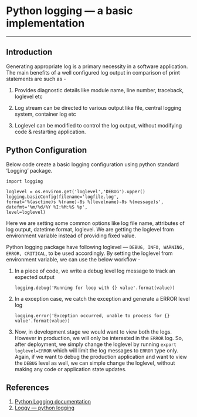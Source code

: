 # Python logging — a basic implementation

---
## Introduction

Generating appropriate log is a primary necessity in a software application. The main benefits of a well configured log output in comparison of print statements are such as -

1. Provides diagnostic details like module name, line number, traceback, loglevel etc

2. Log stream can be directed to various output like file, central logging system, container log etc

3. Loglevel can be modified to control the log output, without modifying code & restarting application.

## Python Configuration

Below code create a basic logging configuration using python standard ‘Logging’ package.
```
import logging

loglevel = os.environ.get('loglevel','DEBUG').upper()
logging.basicConfig(filename='logfile.log',
format='%(asctime)s %(name)-8s %(levelname)-8s %(message)s',
datefmt='%m/%d/%Y %I:%M:%S %p',
level=loglevel)
```
Here we are setting some common options like log file name, attributes of log output, datetime format, loglevel. We are getting the loglevel from environment variable instead of providing fixed value.

Python logging package have following loglevel — `DEBUG, INFO, WARNING, ERROR, CRITICAL`, to be used accordingly. By setting the loglevel from environment variable, we can use the below workflow -

1. In a piece of code, we write a debug level log message to track an expected output
    ```
    logging.debug('Running for loop with {} value'.format(value))
    ```
2. In a exception case, we catch the exception and generate a ERROR level log
    ```
    logging.error('Exception occurred, unable to process for {} value'.format(value))
    ```
3. Now, in development stage we would want to view both the logs. However in production, we will only be interested in the `ERROR` log. So, after deployment, we simply change the loglevel by running `export loglevel=ERROR` which will limit the log messages to `ERROR` type only. Again, if we want to debug the production application and want to view the `DEBUG` level as well, we can simple change the loglevel, without making any code or application state updates.

## References

1. [Python Logging documentation](https://docs.python.org/3/howto/logging.html)
2. [Loggy — python logging](https://www.loggly.com/ultimate-guide/python-logging-basics/)
